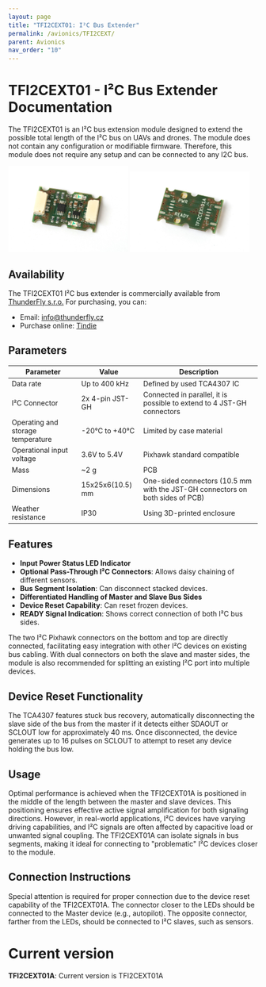 ```yaml
---
layout: page
title: "TFI2CEXT01: I²C Bus Extender"
permalink: /avionics/TFI2CEXT/
parent: Avionics
nav_order: "10"
---
```


# TFI2CEXT01 - I²C Bus Extender Documentation

The TFI2CEXT01 is an I²C bus extension module designed to extend the possible total length of the I²C bus on UAVs and drones. The module does not contain any configuration or modifiable firmware. Therefore, this module does not require any setup and can be connected to any I2C bus.

<p float="center">
<img src="/avionics/TFI2CEXT01/TFI2CEXT01A_top.jpg" width="48%" />
<img src="/avionics/TFI2CEXT01/TFI2CEXT01A_bottom.jpg" width="48%" />
</p>

## Availability
The TFI2CEXT01 I²C bus extender is commercially available from [ThunderFly s.r.o.](https://www.thunderfly.cz/) For purchasing, you can:
- Email: [info@thunderfly.cz](mailto:info@thunderfly.cz)
- Purchase online: [Tindie](https://www.tindie.com/products/26352/)

## Parameters

| Parameter                        | Value             | Description                                                  |
|----------------------------------|-------------------|--------------------------------------------------------------|
| Data rate                        | Up to 400 kHz     | Defined by used TCA4307 IC                                   |
| I²C Connector                    | 2x 4-pin JST-GH   | Connected in parallel, it is possible to extend to 4 JST-GH connectors |
| Operating and storage temperature| -20°C to +40°C    | Limited by case material                                     |
| Operational input voltage        | 3.6V to 5.4V      | Pixhawk standard compatible                                 |
| Mass                             | ~2 g              | PCB                                                          |
| Dimensions                       | 15x25x6(10.5) mm  | One-sided connectors (10.5 mm with the JST-GH connectors on both sides of PCB)  |
| Weather resistance               | IP30              | Using 3D-printed enclosure                                   |

## Features
- **Input Power Status LED Indicator**
- **Optional Pass-Through I²C Connectors**: Allows daisy chaining of different sensors.
- **Bus Segment Isolation**: Can disconnect stacked devices.
- **Differentiated Handling of Master and Slave Bus Sides**
- **Device Reset Capability**: Can reset frozen devices.
- **READY Signal Indication**: Shows correct connection of both I²C bus sides.

The two I²C Pixhawk connectors on the bottom and top are directly connected, facilitating easy integration with other I²C devices on existing bus cabling. With dual connectors on both the slave and master sides, the module is also recommended for splitting an existing I²C port into multiple devices.

## Device Reset Functionality

The TCA4307 features stuck bus recovery, automatically disconnecting the slave side of the bus from the master if it detects either SDAOUT or SCLOUT low for approximately 40 ms. Once disconnected, the device generates up to 16 pulses on SCLOUT to attempt to reset any device holding the bus low.

## Usage
Optimal performance is achieved when the TFI2CEXT01A is positioned in the middle of the length between the master and slave devices. This positioning ensures effective active signal amplification for both signaling directions. However, in real-world applications, I²C devices have varying driving capabilities, and I²C signals are often affected by capacitive load or unwanted signal coupling. The TFI2CEXT01A can isolate signals in bus segments, making it ideal for connecting to "problematic" I²C devices closer to the module.

## Connection Instructions
Special attention is required for proper connection due to the device reset capability of the TFI2CEXT01A. The connector closer to the LEDs should be connected to the Master device (e.g., autopilot). The opposite connector, farther from the LEDs, should be connected to I²C slaves, such as sensors.


# Current version

**TFI2CEXT01A**: Current version is TFI2CEXT01A
